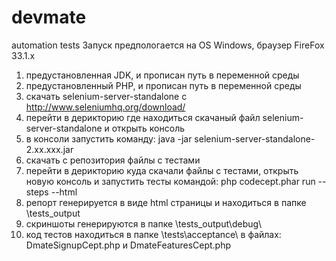 devmate
=======
automation tests
Запуск предпологается на OS Windows, браузер FireFox 33.1.x

1.	предустановленная JDK, и прописан путь в переменной среды
2.	предустановленный PHP, и прописан путь в переменной среды
3.	скачать selenium-server-standalone с http://www.seleniumhq.org/download/
4.	перейти в дерикторию где находиться скачаный файл selenium-server-standalone и открыть консоль
5.	в консоли запустить команду: java -jar selenium-server-standalone-2.xx.xxx.jar
6.	скачать с репозитория файлы с тестами
7.	перейти в дерикторию куда скачали файлы с тестами, открыть новую консоль и запустить тесты командой: php codecept.phar run --steps --html
8.	репорт генерируется в виде html страницы и находиться в папке \tests_output
9.	скриншоты генерируются в папке \tests_output\debug\
10.	код тестов находиться в папке \tests\acceptance\ в файлах: DmateSignupCept.php и DmateFeaturesCept.php

